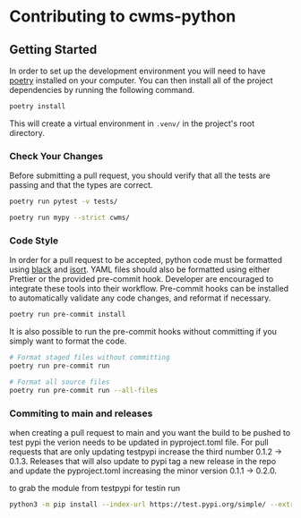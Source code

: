 # Contributing to cwms-python

## Getting Started

In order to set up the development environment you will need to have [poetry][poetry] installed on your computer. You can then install all of the project dependencies by running the following command.

```sh
poetry install
```

This will create a virtual environment in `.venv/` in the project's root directory.

### Check Your Changes

Before submitting a pull request, you should verify that all the tests are passing and that the types are correct.

```sh
poetry run pytest -v tests/

poetry run mypy --strict cwms/
```

### Code Style

In order for a pull request to be accepted, python code must be formatted using [black][black] and [isort][isort]. YAML files should also be formatted using either Prettier or the provided pre-commit hook. Developer are encouraged to integrate these tools into their workflow. Pre-commit hooks can be installed to automatically validate any code changes, and reformat if necessary.

```sh
poetry run pre-commit install
```

It is also possible to run the pre-commit hooks without committing if you simply want to format the code.

```sh
# Format staged files without committing
poetry run pre-commit run

# Format all source files
poetry run pre-commit run --all-files
```

[black]: https://black.readthedocs.io/en/stable/
[isort]: https://pycqa.github.io/isort/index.html
[poetry]: https://python-poetry.org/docs/

### Commiting to main and releases

when creating a pull request to main and you want the build to be pushed to test pypi the verion needs to be updated in pyproject.toml file. For pull requests that are only updating testpypi increase the third number 0.1.2 -> 0.1.3. Releases that will also update to pypi tag a new release in the repo and update the pyproject.toml increasing the minor version 0.1.1 -> 0.2.0.

to grab the module from testpypi for testin run

```sh
python3 -m pip install --index-url https://test.pypi.org/simple/ --extra-index-url https://pypi.org/simple/ cwms-python
```

